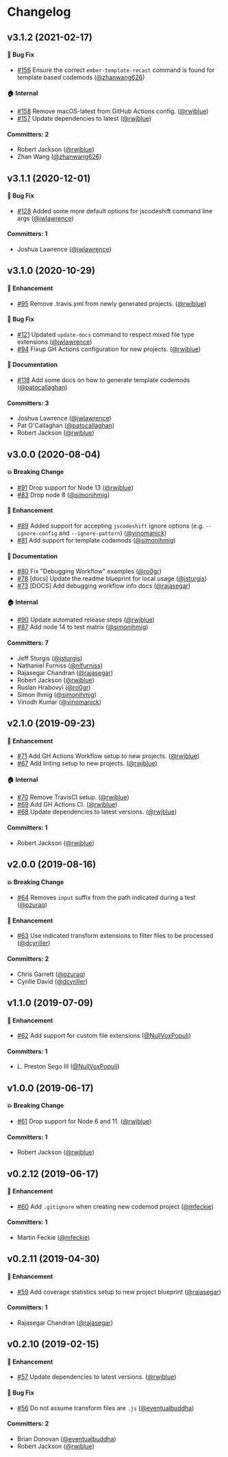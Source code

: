 # Changelog

## v3.1.2 (2021-02-17)

#### :bug: Bug Fix
* [#156](https://github.com/rwjblue/codemod-cli/pull/156) Ensure the correct `ember-template-recast` command is found for template based codemods ([@zhanwang626](https://github.com/zhanwang626))

#### :house: Internal
* [#158](https://github.com/rwjblue/codemod-cli/pull/158) Remove macOS-latest from GitHub Actions config. ([@rwjblue](https://github.com/rwjblue))
* [#157](https://github.com/rwjblue/codemod-cli/pull/157) Update dependencies to latest ([@rwjblue](https://github.com/rwjblue))

#### Committers: 2
- Robert Jackson ([@rwjblue](https://github.com/rwjblue))
- Zhan Wang ([@zhanwang626](https://github.com/zhanwang626))


## v3.1.1 (2020-12-01)

#### :bug: Bug Fix
* [#128](https://github.com/rwjblue/codemod-cli/pull/128) Added some more default options for jscodeshift command line args ([@jwlawrence](https://github.com/jwlawrence))

#### Committers: 1
- Joshua Lawrence ([@jwlawrence](https://github.com/jwlawrence))


## v3.1.0 (2020-10-29)

#### :rocket: Enhancement
* [#95](https://github.com/rwjblue/codemod-cli/pull/95) Remove .travis.yml from newly generated projects. ([@rwjblue](https://github.com/rwjblue))

#### :bug: Bug Fix
* [#121](https://github.com/rwjblue/codemod-cli/pull/121) Updated `update-docs` command to respect mixed file type extensions ([@jwlawrence](https://github.com/jwlawrence))
* [#94](https://github.com/rwjblue/codemod-cli/pull/94) Fixup GH Actions configuration for new projects. ([@rwjblue](https://github.com/rwjblue))

#### :memo: Documentation
* [#118](https://github.com/rwjblue/codemod-cli/pull/118) Add some docs on how to generate template codemods ([@patocallaghan](https://github.com/patocallaghan))

#### Committers: 3
- Joshua Lawrence ([@jwlawrence](https://github.com/jwlawrence))
- Pat O'Callaghan ([@patocallaghan](https://github.com/patocallaghan))
- Robert Jackson ([@rwjblue](https://github.com/rwjblue))


## v3.0.0 (2020-08-04)

#### :boom: Breaking Change
* [#91](https://github.com/rwjblue/codemod-cli/pull/91) Drop support for Node 13 ([@rwjblue](https://github.com/rwjblue))
* [#83](https://github.com/rwjblue/codemod-cli/pull/83) Drop node 8 ([@simonihmig](https://github.com/simonihmig))

#### :rocket: Enhancement
* [#89](https://github.com/rwjblue/codemod-cli/pull/89) Added support for accepting `jscodeshift` ignore options (e.g. `--ignore-config` and `--ignore-pattern`) ([@vinomanick](https://github.com/vinomanick))
* [#81](https://github.com/rwjblue/codemod-cli/pull/81) Add support for template codemods ([@simonihmig](https://github.com/simonihmig))

#### :memo: Documentation
* [#80](https://github.com/rwjblue/codemod-cli/pull/80) Fix "Debugging Workflow" examples ([@ro0gr](https://github.com/ro0gr))
* [#78](https://github.com/rwjblue/codemod-cli/pull/78) [docs] Update the readme blueprint for local usage ([@jsturgis](https://github.com/jsturgis))
* [#73](https://github.com/rwjblue/codemod-cli/pull/73) [DOCS] Add debugging workflow info docs ([@rajasegar](https://github.com/rajasegar))

#### :house: Internal
* [#90](https://github.com/rwjblue/codemod-cli/pull/90) Update automated release steps ([@rwjblue](https://github.com/rwjblue))
* [#87](https://github.com/rwjblue/codemod-cli/pull/87) Add node 14 to test matrix ([@simonihmig](https://github.com/simonihmig))

#### Committers: 7
- Jeff Sturgis ([@jsturgis](https://github.com/jsturgis))
- Nathaniel Furniss ([@nlfurniss](https://github.com/nlfurniss))
- Rajasegar Chandran ([@rajasegar](https://github.com/rajasegar))
- Robert Jackson ([@rwjblue](https://github.com/rwjblue))
- Ruslan Hrabovyi ([@ro0gr](https://github.com/ro0gr))
- Simon Ihmig ([@simonihmig](https://github.com/simonihmig))
- Vinodh Kumar ([@vinomanick](https://github.com/vinomanick))


## v2.1.0 (2019-09-23)

#### :rocket: Enhancement
* [#71](https://github.com/rwjblue/codemod-cli/pull/71) Add GH Actions Workflow setup to new projects. ([@rwjblue](https://github.com/rwjblue))
* [#67](https://github.com/rwjblue/codemod-cli/pull/67) Add linting setup to new projects. ([@rwjblue](https://github.com/rwjblue))

#### :house: Internal
* [#70](https://github.com/rwjblue/codemod-cli/pull/70) Remove TravisCI setup. ([@rwjblue](https://github.com/rwjblue))
* [#69](https://github.com/rwjblue/codemod-cli/pull/69) Add GH Actions CI. ([@rwjblue](https://github.com/rwjblue))
* [#68](https://github.com/rwjblue/codemod-cli/pull/68) Update dependencies to latest versions. ([@rwjblue](https://github.com/rwjblue))

#### Committers: 1
- Robert Jackson ([@rwjblue](https://github.com/rwjblue))

## v2.0.0 (2019-08-16)

#### :boom: Breaking Change
* [#64](https://github.com/rwjblue/codemod-cli/pull/64) Removes `input` suffix from the path indicated during a test ([@pzuraq](https://github.com/pzuraq))

#### :rocket: Enhancement
* [#63](https://github.com/rwjblue/codemod-cli/pull/63) Use indicated transform extensions to filter files to be processed ([@dcyriller](https://github.com/dcyriller))

#### Committers: 2
- Chris Garrett ([@pzuraq](https://github.com/pzuraq))
- Cyrille David ([@dcyriller](https://github.com/dcyriller))

## v1.1.0 (2019-07-09)

#### :rocket: Enhancement
* [#62](https://github.com/rwjblue/codemod-cli/pull/62) Add support for custom file extensions ([@NullVoxPopuli](https://github.com/NullVoxPopuli))

#### Committers: 1
- L. Preston Sego III ([@NullVoxPopuli](https://github.com/NullVoxPopuli))

## v1.0.0 (2019-06-17)

#### :boom: Breaking Change
* [#61](https://github.com/rwjblue/codemod-cli/pull/61) Drop support for Node 6 and 11. ([@rwjblue](https://github.com/rwjblue))

#### Committers: 1
- Robert Jackson ([@rwjblue](https://github.com/rwjblue))

## v0.2.12 (2019-06-17)

#### :rocket: Enhancement
* [#60](https://github.com/rwjblue/codemod-cli/pull/60) Add `.gitignore` when creating new codemod project ([@mfeckie](https://github.com/mfeckie))

#### Committers: 1
- Martin Feckie ([@mfeckie](https://github.com/mfeckie))

## v0.2.11 (2019-04-30)

#### :rocket: Enhancement
* [#59](https://github.com/rwjblue/codemod-cli/pull/59) Add coverage statistics setup to new project blueprint ([@rajasegar](https://github.com/rajasegar))

#### Committers: 1
- Rajasegar Chandran ([@rajasegar](https://github.com/rajasegar))

## v0.2.10 (2019-02-15)

#### :rocket: Enhancement
* [#57](https://github.com/rwjblue/codemod-cli/pull/57) Update dependencies to latest versions. ([@rwjblue](https://github.com/rwjblue))

#### :bug: Bug Fix
* [#56](https://github.com/rwjblue/codemod-cli/pull/56) Do not assume transform files are `.js` ([@eventualbuddha](https://github.com/eventualbuddha))

#### Committers: 2
- Brian Donovan ([@eventualbuddha](https://github.com/eventualbuddha))
- Robert Jackson ([@rwjblue](https://github.com/rwjblue))

